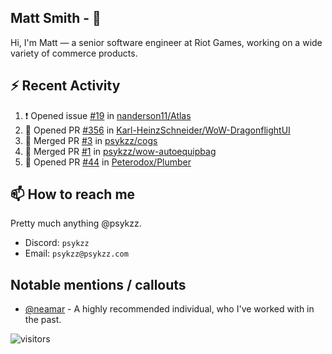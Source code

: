 <!--
[![PsyKzz's github stats](https://github-readme-stats.vercel.app/api?username=psykzz&show_icons=true)](https://github.com/anuraghazra/github-readme-stats)
-->

## Matt Smith - 👋
Hi, I'm Matt — a senior software engineer at Riot Games, working on a wide variety of commerce products.

## ⚡ Recent Activity

<!--START_SECTION:activity-->
1. ❗️ Opened issue [#19](https://github.com/nanderson11/Atlas/issues/19) in [nanderson11/Atlas](https://github.com/nanderson11/Atlas)
2. 💪 Opened PR [#356](https://github.com/Karl-HeinzSchneider/WoW-DragonflightUI/pull/356) in [Karl-HeinzSchneider/WoW-DragonflightUI](https://github.com/Karl-HeinzSchneider/WoW-DragonflightUI)
3. 🎉 Merged PR [#3](https://github.com/psykzz/cogs/pull/3) in [psykzz/cogs](https://github.com/psykzz/cogs)
4. 🎉 Merged PR [#1](https://github.com/psykzz/wow-autoequipbag/pull/1) in [psykzz/wow-autoequipbag](https://github.com/psykzz/wow-autoequipbag)
5. 💪 Opened PR [#44](https://github.com/Peterodox/Plumber/pull/44) in [Peterodox/Plumber](https://github.com/Peterodox/Plumber)
<!--END_SECTION:activity-->


## 📫 How to reach me

Pretty much anything @psykzz.

- Discord: `psykzz`
- Email: `psykzz@psykzz.com`


## Notable mentions / callouts

 - [@neamar](https://github.com/neamar) - A highly recommended individual, who I've worked with in the past.


![visitors](https://visitor-badge.glitch.me/badge?page_id=psykzz/psykzz)


